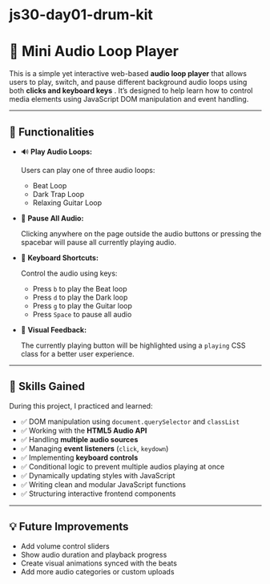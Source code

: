 # js30-day01-drum-kit

# 🎵 Mini Audio Loop Player

This is a simple yet interactive web-based **audio loop player** that allows users to play, switch, and pause different background audio loops using both **clicks and keyboard keys** . It’s designed to help learn how to control media elements using JavaScript DOM manipulation and event handling.

---

## 🔧 Functionalities

- 🔊 **Play Audio Loops:**

  Users can play one of three audio loops:

  - Beat Loop
  - Dark Trap Loop
  - Relaxing Guitar Loop

- 🛑 **Pause All Audio:**

  Clicking anywhere on the page outside the audio buttons or pressing the spacebar will pause all currently playing audio.

- 🎹 **Keyboard Shortcuts:**

  Control the audio using keys:

  - Press `b` to play the Beat loop
  - Press `d` to play the Dark loop
  - Press `g` to play the Guitar loop
  - Press `Space` to pause all audio

- 🎨 **Visual Feedback:**

  The currently playing button will be highlighted using a `playing` CSS class for a better user experience.

---

## 🧠 Skills Gained

During this project, I practiced and learned:

- ✅ DOM manipulation using `document.querySelector` and `classList`
- ✅ Working with the **HTML5 Audio API**
- ✅ Handling **multiple audio sources**
- ✅ Managing **event listeners** (`click`, `keydown`)
- ✅ Implementing **keyboard controls**
- ✅ Conditional logic to prevent multiple audios playing at once
- ✅ Dynamically updating styles with JavaScript
- ✅ Writing clean and modular JavaScript functions
- ✅ Structuring interactive frontend components

---

## 💡 Future Improvements

- Add volume control sliders
- Show audio duration and playback progress
- Create visual animations synced with the beats
- Add more audio categories or custom uploads
